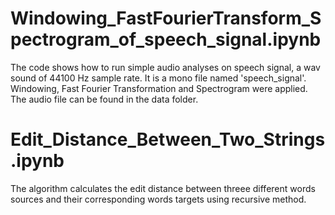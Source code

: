 # Windowing_FastFourierTransform_Spectrogram_of_speech_signal.ipynb                                                                                                     
The code shows how to run simple audio analyses on speech signal, a wav sound of 44100 Hz sample rate. It is a mono file named 'speech_signal'. Windowing, Fast Fourier Transformation and Spectrogram were applied. The audio file can be found in the data folder.
# Edit_Distance_Between_Two_Strings.ipynb
The algorithm calculates the edit distance between threee different words sources and their corresponding words targets using recursive method.
